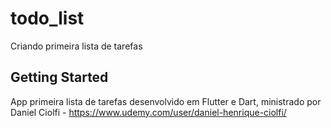 # todo_list

Criando primeira lista de tarefas

## Getting Started

App primeira lista de tarefas desenvolvido em Flutter e Dart, ministrado por Daniel Ciolfi - https://www.udemy.com/user/daniel-henrique-ciolfi/
